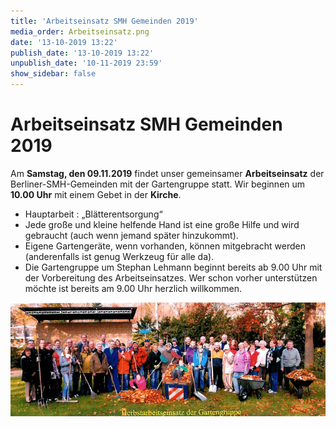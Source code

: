 ```yaml
---
title: 'Arbeitseinsatz SMH Gemeinden 2019'
media_order: Arbeitseinsatz.png
date: '13-10-2019 13:22'
publish_date: '13-10-2019 13:22'
unpublish_date: '10-11-2019 23:59'
show_sidebar: false
---
```


# Arbeitseinsatz SMH Gemeinden 2019

Am **Samstag, den 09.11.2019** findet unser gemeinsamer **Arbeitseinsatz** der Berliner-SMH-Gemeinden mit der Gartengruppe statt. Wir beginnen um **10.00 Uhr** mit einem Gebet in der **Kirche**.

* Hauptarbeit : „Blätterentsorgung“
* Jede große und kleine helfende Hand ist eine große Hilfe und wird gebraucht (auch wenn jemand später hinzukommt).
* Eigene Gartengeräte, wenn vorhanden, können  mitgebracht werden (anderenfalls ist genug Werkzeug für alle da).
* Die Gartengruppe um Stephan Lehmann beginnt bereits ab 9.00 Uhr mit der Vorbereitung des Arbeitseinsatzes. Wer schon vorher unterstützen möchte ist bereits am 9.00 Uhr herzlich willkommen.

![](Arbeitseinsatz.png)